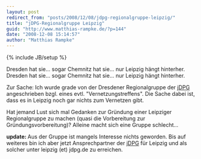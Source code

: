 ```yaml
---
layout: post
redirect_from: "posts/2008/12/08/jdpg-regionalgruppe-leipzig/"
title: "jDPG-Regionalgruppe Leipzig"
guid: "http://www.matthias-rampke.de/?p=144"
date: "2008-12-08 15:14:57"
author: "Matthias Rampke"
---
```

{% include JB/setup %}

Dresden hat sie&hellip; sogar Chemnitz hat sie&hellip; nur Leipzig h&auml;ngt hinterher.
Dresden hat sie&hellip; sogar Chemnitz hat sie&hellip; nur Leipzig h&auml;ngt hinterher.

Zur Sache: Ich wurde grade von der Dresdener Regionalgruppe der <a href="http://www.jdpg.de/">jDPG</a> angeschrieben bzgl. eines evtl. "Vernetzungstreffens". Die Sache dabei ist, dass es in Leipzig noch gar nichts zum Vernetzen gibt.

Hat jemand Lust sich mal Gedanken zur Gr&uuml;ndung einer Leipziger Regionalgruppe zu machen (quasi die Vorbereitung zur Gr&uuml;ndungsvorbereitung)? Alleine macht sich eine Gruppe schlecht&hellip;

<strong>update: </strong>Aus der Gruppe ist mangels Interesse nichts geworden. Bis auf weiteres bin ich aber jetzt Ansprechpartner der <a href="http://www.jdpg.de/">jDPG</a> f&uuml;r Leipzig und als solcher unter leipzig (et) jdpg.de zu erreichen. 

